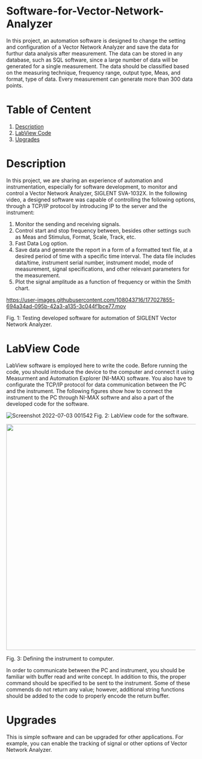 # Software-for-Vector-Network-Analyzer
In this project, an automation software is designed to change the setting and configuration of a Vector Network Analyzer and save the data for furthur data analysis after measurement. The data can be stored in any database, such as SQL software, since a large number of data will be generated for a single measurement. The data should be classified based on the measuring technique, frequency range, output type, Meas, and format, type of data. Every measurement can generate more than 300 data points.
# Table of Centent
1. [Description](#1)
2. [LabView Code](#2) 
3. [Upgrades](#3)
<a name="1"></a>
# Description
In this project, we are sharing an experience of automation and instrumentation, especially for software development, to monitor and control a Vector Network Analyzer, SIGLENT SVA-1032X. In the following video, a designed software was capable of controlling the following options, through a TCP/IP protocol by introducing IP to the server and the instrument:
1. Monitor the sending and receiving signals.
2. Control start and stop frequency between, besides other settings such as Meas and Stimulus, Format, Scale, Track, etc.
3. Fast Data Log option.
4. Save data and generate the report in a form of a formatted text file, at a desired period of time with a specific time interval. The data file includes data/time, instrument serial number, instrument model, mode of measurement, signal specifications, and other relevant parameters for the measurement.
5. Plot the signal amplitude as a function of frequency or within the Smith chart.

https://user-images.githubusercontent.com/108043716/177027855-694a34ad-095b-42a3-a135-3c044f1bce77.mov 

Fig. 1: Testing developed software for automation of SIGLENT Vector Network Analyzer.
<a name="2"></a>
# LabView Code
LabView software is employed here to write the code. Before running the code, you should introduce the device to the computer and connect it using Measurment and Automation Explorer (NI-MAX) software. You also have to configurate the TCP/IP protocol for data communication between the PC and the instrument. The following figures show how to connect the instrument to the PC through NI-MAX softwre and also a part of the developed code for the software. 

![Screenshot 2022-07-03 001542](https://user-images.githubusercontent.com/108043716/177027512-f4d8cf2d-6325-4513-91e3-ba1b8de7cca6.png)
Fig. 2: LabView code for the software. 

<img src="https://user-images.githubusercontent.com/108043716/177028184-68b5754b-b804-4649-b808-9075ad1251cc.png" width="600" />

Fig. 3: Defining the instrument to computer. 

In order to communicate between the PC and instrument, you should be familiar with buffer read and write concept. In addition to this, the proper command should be specified to be sent to the instrument. Some of these commends do not return any value; however, additional string functions should be added to the code to properly encode the return buffer.
<a name="3"></a>
# Upgrades
This is simple software and can be upgraded for other applications. For example, you can enable the tracking of signal or other options of Vector Network Analyzer.
